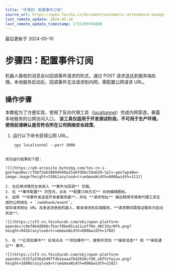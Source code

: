 ```yaml
---
title: "步骤四：配置事件订阅"
source_url: https://open.feishu.cn/document/automatic-attendance-management-based-on-approval/step-4-configure-the-event
last_remote_update: 2024-05-10
last_remote_update_timestamp: 1715309766000
---
```

最后更新于 2024-05-10

# 步骤四：配置事件订阅

机器人接收的消息会以回调事件请求的形式，通过 POST 请求送达到服务端处理。本地服务启动后，回调事件无法请求到内网，需配置公网请求 URL。

## 操作步骤
本教程为了方便实现，使用了反向代理工具（[localtunnel](https://www.npmjs.com/package/localtunnel)）完成内网穿透，暴露本地服务的公网访问入口。
**该工具仅适用于开发测试阶段，不可用于生产环境，使用前请确认是否符合所在公司网络安全政策**。

1. 运行以下命令获得公网 URL。

```Plain Text
    npx localtunnel --port 3000
    ```

成功运行结果如下图：

![](https://p9-arcosite.byteimg.com/tos-cn-i-goo7wpa0wc/cfbbf3eb38094940a25abfdbbc59ab29~tplv-goo7wpa0wc-image.image?height=150&lazyload=true&maxWidth=600&width=1112)

2. 在应用详情页左侧进入 **事件与回调** 页面。
3. 在 **事件配置** 页签内，点击 **配置订阅方式** 右侧编辑图标。
4. 选择 **将事件发送至开发者服务器**，并在 **请求地址** 输出框填写使用代理工具生成的公网域名 + `/webhook/event`。
保存请求网址 URL 及发送消息给机器人，都会请求到后端服务，**请求期间需保证服务为启动状态**。

![](https://sf3-cn.feishucdn.com/obj/open-platform-opendoc/c0ef66dd080cfbacf0be85ca11ceff0e_dKC3XyrNfk.png?height=942&lazyload=true&maxWidth=600&width=1760)

5. 在 **已添加事件** 区域点击 **添加事件**，搜索并添加 **接收消息** 和 **审批通过** 事件。

![](https://sf3-cn.feishucdn.com/obj/open-platform-opendoc/615fa336a5d97fdb1eaaa7b42026cfd0_obTVvYwjux.png?height=1090&lazyload=true&maxWidth=600&width=2182)
